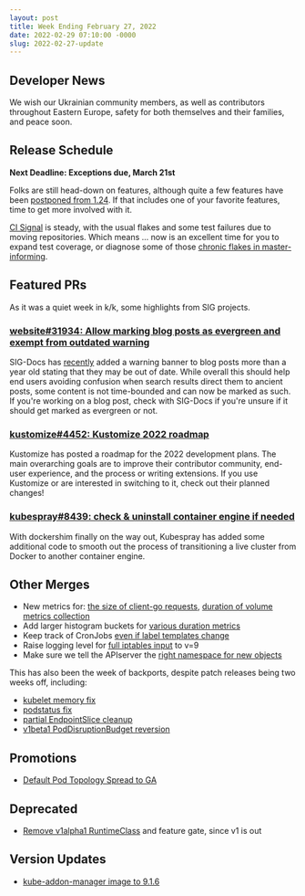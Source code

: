 ```yaml
---
layout: post
title: Week Ending February 27, 2022
date: 2022-02-29 07:10:00 -0000
slug: 2022-02-27-update
---
```


## Developer News

We wish our Ukrainian community members, as well as contributors throughout Eastern Europe, safety for both themselves and their families, and peace soon.

## Release Schedule

**Next Deadline: Exceptions due, March 21st**

Folks are still head-down on features, although quite a few features have been [postponed from 1.24](https://bit.ly/k8s124-enhancements).  If that includes one of your favorite features, time to get more involved with it.

[CI Signal](https://github.com/orgs/kubernetes/projects/68) is steady, with the usual flakes and some test failures due to moving repositories.  Which means ... now is an excellent time for you to expand test coverage, or diagnose some of those [chronic flakes in master-informing](https://testgrid.k8s.io/sig-release-master-informing).

## Featured PRs

As it was a quiet week in k/k, some highlights from SIG projects.

### [website#31934: Allow marking blog posts as evergreen and exempt from outdated warning](https://github.com/kubernetes/website/pull/31934)

SIG-Docs has [recently](https://github.com/kubernetes/website/pull/31594) added a warning banner to blog posts more than a year old stating that they may be out of date. While overall this should help end users avoiding confusion when search results direct them to ancient posts, some content is not time-bounded and can now be marked as such. If you're working on a blog post, check with SIG-Docs if you're unsure if it should get marked as evergreen or not.

### [kustomize#4452: Kustomize 2022 roadmap](https://github.com/kubernetes-sigs/kustomize/pull/4452)

Kustomize has posted a roadmap for the 2022 development plans. The main overarching goals are to improve their contributor community, end-user experience, and the process or writing extensions. If you use Kustomize or are interested in switching to it, check out their planned changes!

### [kubespray#8439: check & uninstall container engine if needed](https://github.com/kubernetes-sigs/kubespray/pull/8439)

With dockershim finally on the way out, Kubespray has added some additional code to smooth out the process of transitioning a live cluster from Docker to another container engine.

## Other Merges

* New metrics for: [the size of client-go requests](https://github.com/kubernetes/kubernetes/pull/108296), [duration of volume metrics collection](https://github.com/kubernetes/kubernetes/pull/107201)
* Add larger histogram buckets for [various duration metrics](https://github.com/kubernetes/kubernetes/pull/106911)
* Keep track of CronJobs [even if label templates change](https://github.com/kubernetes/kubernetes/pull/107997)
* Raise logging level for [full iptables input](https://github.com/kubernetes/kubernetes/pull/108224) to v=9
* Make sure we tell the APIserver the [right namespace for new objects](https://github.com/kubernetes/kubernetes/pull/94637)

This has also been the week of backports, despite patch releases being two weeks off, including:

* [kubelet memory fix](https://github.com/kubernetes/kubernetes/pull/108335)
* [podstatus fix](https://github.com/kubernetes/kubernetes/pull/108303)
* [partial EndpointSlice cleanup](https://github.com/kubernetes/kubernetes/pull/108203)
* [v1beta1 PodDisruptionBudget reversion](https://github.com/kubernetes/kubernetes/pull/108142)

## Promotions

* [Default Pod Topology Spread to GA](https://github.com/kubernetes/kubernetes/pull/108278)

## Deprecated

* [Remove v1alpha1 RuntimeClass](https://github.com/kubernetes/kubernetes/pull/103061) and feature gate, since v1 is out

## Version Updates

* [kube-addon-manager image to 9.1.6](https://github.com/kubernetes/kubernetes/pull/108341)
